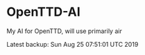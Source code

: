 # OpenTTD-AI
My AI for OpenTTD, will use primarily air

Latest backup: Sun Aug 25 07:51:01 UTC 2019
